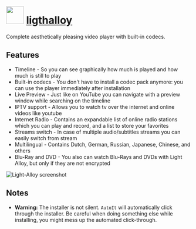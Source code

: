 # <img src="" width="48" height="48"></img> [ligthalloy](https://chocolatey.org/packages/lightalloy)

Complete aesthetically pleasing video player with built-in codecs.

## Features

* Timeline - So you can see graphically how much is played and how much is still to play
* Built-in codecs - You don't have to install a codec pack anymore: you can use the player immediately after installation
* Live Preview - Just like on YouTube you can navigate with a preview window while searching on the timeline
* IPTV support - Allows you to watch tv over the internet and online videos like youtube
* Internet Radio - Contains an expandable list of online radio stations which you can play and record, and a list to store your favorites
* Streams switch - In case of multiple audio/subtitles streams you can easily switch from stream
* Multilingual - Contains Dutch, German, Russian, Japanese, Chinese, and others
* Blu-Ray and DVD - You also can watch Blu-Rays and DVDs with Light Alloy, but only if they are not encrypted
    
![Light-Alloy screenshot](https://cdn.rawgit.com/chocolatey/chocolatey-coreteampackages/727f4612/automatic/lightalloy/screenshot.png)

## Notes

- __Warning:__ The installer is not silent. `AutoIt` will automatically click through the installer. Be careful when doing something else while installing, you might mess up the automated click-through.
